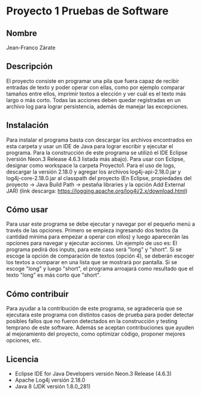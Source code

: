 # Proyecto 1 Pruebas de Software

## Nombre
Jean-Franco Zárate
## Descripción
El proyecto consiste en programar una pila que fuera capaz de recibir entradas de texto y poder operar con ellas, como por ejemplo comparar tamaños entre ellos, imprimir textos a elección y ver cuál es el texto más largo o más corto.
Todas las acciones deben quedar registradas en un archivo log para lograr persistencia, además de manejar las excepciones.
## Instalación
Para instalar el programa basta con descargar los archivos encontrados en esta carpeta y usar un IDE de Java para lograr escribir y ejecutar el programa. Para la construcción de este programa se utilizó el IDE Eclipse (versión Neon.3 Release 4.6.3 listada más abajo). Para usar con Eclipse, designar como workspace la carpeta Proyecto1.
Para el uso de logs, descargar la versión 2.18.0 y agregar los archivos log4j-api-2.18.0.jar y log4j-core-2.18.0.jar al classpath del proyecto (En Eclipse, propiedades del proyecto -> Java Build Path -> pestaña libraries y la opción Add External JAR) (link descarga: https://logging.apache.org/log4j/2.x/download.html)
## Cómo usar
Para usar este programa se debe ejecutar y navegar por el pequeño menú a través de las opciones. Primero se empieza ingresando dos textos (la cantidad mínima para empezar a operar con ellos) y luego aparecerán las opciones para navegar y ejecutar acciones. Un ejemplo de uso es: El programa pedirá dos inputs, para este caso será "long" y "short". Si se escoge la opción de comparación de textos (opción 4), se deberán escoger los textos a comparar en una lista que se mostrará por pantalla. Si se escoge "long" y luego "short", el programa arroajará como resultado que el texto "long" es más corto que "short".
## Cómo contribuir
Para ayudar a la contribución de este programa, se agradecería que se ejecutara este programa con distintos casos de prueba para poder detectar posibles fallos que no fueron detectados en la construcción y testing temprano de este software. Además se aceptan contribuciones que ayuden al mejoramiento del proyecto, como optimizar código, proponer mejores opciones, etc.
## Licencia
* Eclipse IDE for Java Developers versión Neon.3 Release (4.6.3)
* Apache Log4j versión 2.18.0
* Java 8 (JDK versión 1.8.0_281)
